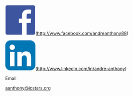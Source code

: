 ![FB](/fb.png)(http://www.facebook.com/andreanthony88)

![LI](/li.png)(http://www.linkedin.com/in/andre-anthony)

Email

aanthony@icstars.org
